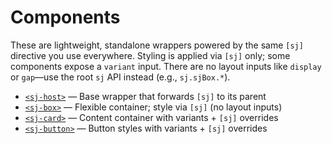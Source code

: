 # Components

These are lightweight, standalone wrappers powered by the same `[sj]` directive you use everywhere. Styling is applied via `[sj]` only; some components expose a `variant` input. There are no layout inputs like `display` or `gap`—use the root `sj` API instead (e.g., `sj.sjBox.*`).

- [`<sj-host>`](sj-host.md) — Base wrapper that forwards `[sj]` to its parent
- [`<sj-box>`](sj-box.md) — Flexible container; style via `[sj]` (no layout inputs)
- [`<sj-card>`](sj-card.md) — Content container with variants + `[sj]` overrides
- [`<sj-button>`](sj-button.md) — Button styles with variants + `[sj]` overrides
